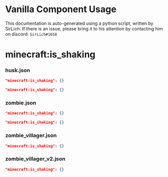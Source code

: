 # Vanilla Component Usage
This documentation is auto-generated using a python script, written by SirLich. If there is an issue, please bring it to his attention by contacting him on discord: `SirLich#1658`

# minecraft:is_shaking
### husk.json
```JSON
"minecraft:is_shaking": {}
```

```JSON
"minecraft:is_shaking": {}
```

### zombie.json
```JSON
"minecraft:is_shaking": {}
```

```JSON
"minecraft:is_shaking": {}
```

### zombie_villager.json
```JSON
"minecraft:is_shaking": {}
```

### zombie_villager_v2.json
```JSON
"minecraft:is_shaking": {}
```

